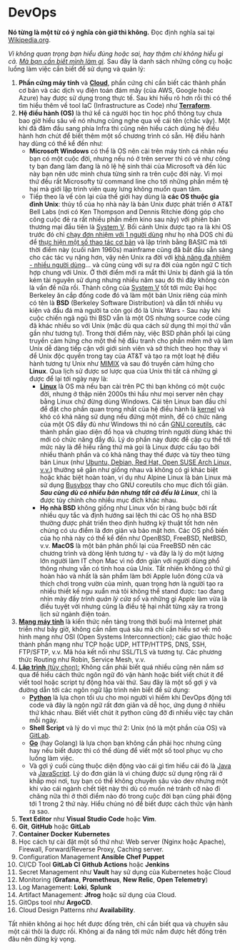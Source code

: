 # DevOps

**Nó từng là một từ có ý nghĩa còn giờ thì không.** Đọc định nghĩa sai tại [Wikipedia.org](https://en.wikipedia.org/wiki/DevOps).

_Vì không quan trọng bạn hiểu đúng hoặc sai, hay thậm chí không hiểu gì cả. <u>Mà bạn cần biết mình làm gì</u>._ Sau đây là danh sách những công cụ hoặc luồng làm việc cần biết để sử dụng và quản lý:

1. **Phần cứng máy tính** và [**Cloud**](/cloud/index.md), phần cứng chỉ cần biết các thành phần cơ bản và các dịch vụ điện toán đám mây (của AWS, Google hoặc Azure) hay được sử dụng trong thực tế. Sau khi hiểu rõ hơn rồi thì có thể tìm hiểu thêm về tool IaC (Infrastructure as Code) như [**Terraform**](/terraform/index.md).
2. **Hệ điều hành (OS)** là thứ kể cả người học tin học phổ thông tuy chưa bao giờ hiểu sâu về nó nhưng cũng nghe qua về cái tên (chắc vậy). Một khi đã đâm đầu sang phía Infra thì cũng nên hiểu cách dùng hệ điều hành hơn chút để biết thêm một số chương trình có sẵn. Hệ điều hành hay dùng có thể kể đến như:
   - **Microsoft Windows** có thể là OS nên cài trên máy tính cá nhân nếu bạn có một cuộc đời, nhưng nếu nó ở trên server thì có vẻ như công ty bạn đang làm đang là nô lệ hệ sinh thái của Microsoft và đến lúc này bạn nên ước mình chưa từng sinh ra trên cuộc đời này. Vì mọi thứ đều rất Microsofty từ command line cho tới những phần mềm tệ hại mà giới lập trình viên quay lưng không muốn quan tâm.
   - Tiếp theo là vế còn lại của thế giới hay dùng là **các OS thuộc gia đình Unix**: thủy tổ của họ nhà này là bản Unix được phát triển ở AT&T Bell Labs (nơi có Ken Thompson and Dennis Ritchie đóng góp cho công cuộc đẻ ra rất nhiều phần mềm kino sau này) với phiên bản thương mại đầu tiên là <u>System V</u>. Bối cảnh Unix được tạo ra là khi OS trước đó chỉ <u>chạy đơn nhiệm với 1 người dùng</u> như họ nhà DOS chỉ đủ để <u>thực hiện một số thao tác cơ bản</u> và lập trình bằng BASIC mà tới thời điểm này (cuối năm 1960s) mainframe cũng đã bắt đầu sẵn sàng cho các tác vụ nặng hơn, vậy nên Unix ra đời với <u>khả năng đa nhiệm - nhiều người dùng</u>... và cũng cùng với sự ra đời của ngôn ngữ C tích hợp chung với Unix. Ở thời điểm mới ra mắt thì Unix bị đánh giá là tốn kém tài nguyên sử dụng nhưng nhiều năm sau đó thì đây không còn là vấn đề nữa rồi. Thành công của <u>System V</u> tốt tới mức Đại học Berkeley ăn cắp đống code đó và làm một bản Unix riêng của mình có tên là **BSD** (Berkeley Software Distribution) và dẫn tới nhiều vụ kiện và đấu đá mà người ta còn gọi đó là Unix Wars - Sau này khi cuộc chiến ngã ngũ thì BSD vẫn là một OS nhưng source code cũng đã khác nhiều so với Unix (mặc dù qua cách sử dụng thì mọi thứ vẫn gần như tương tự). Trong thời điểm này, việc BSD phân phối lại cũng truyền cảm hứng cho một thế hệ đấu tranh cho phần mềm mở và làm Unix dễ dàng tiếp cận với giới sinh viên và sở thích theo học thay vì để Unix độc quyền trong tay của AT&T và tạo ra một loạt hệ điều hành tương tự Unix như <u>MIMIX</u> và sau đó truyền cảm hứng cho **Linux**. Qua lịch sử được sơ lược qua của Unix thì tất cả những gì được để lại tới ngày nay là:
     - [**Linux**](/linux/index.md) là OS mà nếu bạn cài trên PC thì bạn không có một cuộc đời, nhưng ở thập niên 2000s thì hầu như mọi server nên chạy bằng Linux chứ đừng dùng Windows. Cái tên Linux ban đầu chỉ để đặt cho phần quan trọng nhất của hệ điều hành là <u>kernel</u> và khó có khả năng sử dụng nếu đứng một mình, để có chức năng của một OS đầy đủ như Windows thì nó cần <u>GNU coreutils</u>, các thành phần giao diện đồ họa và chương trình người dùng khác thì mới có chức năng đầy đủ. Lý do phần này được đề cập cụ thể tới mức này là để hiểu rằng thứ mà gọi là Linux được cấu tạo bởi nhiều thành phần và có khả năng thay thế được và tùy theo từng bản Linux (như <u>Ubuntu, Debian, Red Hat, Open SUSE Arch Linux, v.v.</u>) thường sẽ gần như giống nhau và không có gì khác biệt hoặc khác biệt hoàn toàn, ví dụ như Alpine Linux là bản Linux mà sử dụng <u>Busybox</u> thay cho GNU coreutils cho mục đích tối giản. **_Sau cùng dù có nhiều bản nhưng tất cả đều là Linux_**, chỉ là được tùy chỉnh cho nhiều mục đích khác nhau.
     - **Họ nhà BSD** không giống như Linux vốn bị ràng buộc bởi rất nhiều quy tắc và định hướng sai lệch thì các OS họ nhà BSD thường được phát triển theo định hướng kỹ thuật tốt hơn nên chúng có ưu điểm là đơn giản và bảo mật hơn. Các OS phổ biến của họ nhà này có thể kể đến như OpenBSD, FreeBSD, NetBSD, v.v. **MacOS** là một bản phân phối lại của FreeBSD nên các chương trình và dòng lệnh tương tự - và đây là lý do một lượng lớn người làm IT chọn Mac vì nó đơn giản với người dùng phổ thông nhưng vẫn có tinh hoa của Unix. Tất nhiên không có thứ gì hoàn hảo và nhất là sản phẩm làm bởi Apple luôn đóng cửa và thích chơi trong vườn của mình, quan trọng hơn là người tạo ra nhiều thiết kế ngu xuẩn mà tôi không thể stand được: tao đang nhìn mày đấy _trình quản lý cửa sổ_ và những gì Apple làm vừa là điều tuyệt vời nhưng cũng là điều tệ hại nhất từng xảy ra trong lịch sử ngành điện toán.
3. [**Mạng máy tính**](/network/index.md) là kiến thức nền tảng trong thời buổi mà Internet phát triển như bây giờ, không cần nắm quá sâu mà chỉ cần hiểu sơ về: mô hình mạng như OSI (Open Systems Interconnection); các giao thức hoặc thành phần mạng như TCP hoặc UDP, HTTP/HTTPS, DNS, SSH, FTP/SFTP, v.v. Mã hóa kết nối như SSL/TLS và tương tự. Các phương thức Routing như Robin, Service Mesh, v.v.
4. [**Lập trình** (tùy chọn):](/programming/index.md) Không cần phải biết quá nhiều cũng nên nắm sơ qua để hiểu cách thức ngôn ngữ đó vận hành hoặc biết viết chút ít để viết tool hoặc script tự động hóa vài thứ. Sau đây là một số gợi ý và đường dẫn tới các ngôn ngữ lập trình nên biết để sử dụng:
   - [**Python**](/programming/python.md) là lựa chọn tối ưu cho mọi người vì hiếm khi DevOps động tới code và đây là ngôn ngữ rất đơn giản và dễ học, ứng dụng ở nhiều thứ khác nhau. Biết viết chút ít python cũng đỡ đi nhiều việc tay chân mỗi ngày.
   - **Shell Script** và lý do vì mục thứ 2: Unix (nó là một phần của OS) và [GitLab](/git/gitlab.md).
   - [**Go**](/programming/go.md) (hay Golang) là lựa chọn bạn không cần phải học nhưng cũng hay nếu biết được thì có thể dùng để viết một số tool phục vụ cho luồng làm việc.
   - Và gợi ý cuối cùng thuộc diện động vào cái gì tìm hiểu cái đó là [Java](/programming/java.md) và [JavaScript](/programming/javascript.md). Lý do đơn giản là vì chúng được sử dụng rộng rãi ở khắp mọi nơi, tuy bạn có thể không chuyên sâu vào dev nhưng một khi vào cái ngành chết tiệt này thì dù có muốn né tránh cỡ nào đi chăng nữa thì ở thời điểm nào đó trong cuộc đời bạn cũng phải động tới 1 trong 2 thứ này. Hiểu chúng nó để biết được cách thức vận hành ra sao.
5. **Text Editor** như **Visual Studio Code** hoặc **Vim**.
6. **Git**, **GitHub** hoặc **GitLab**
7. **Container** **Docker** **Kubernetes**
8. Học cách tự cài đặt một số thứ như: Web server (Nginx hoặc Apache), Firewall, Forward/Reverse Proxy, Caching server.
9. Configuration Management **Ansible** **Chef** **Puppet**
10. CI/CD Tool **GitLab CI** **Github Actions** hoặc **Jenkins**
11. Secret Management như **Vault** hay sử dụng của Kubernetes hoặc Cloud
12. Monitoring (**Grafana**, **Prometheus**, **New Relic**, **Open Telemetry**)
13. Log Management: **Loki**, **Splunk**
14. Artifact Management: **Jfrog** hoặc sử dụng của Cloud.
15. GitOps tool như **ArgoCD**.
16. Cloud Design Patterns như **Availability**.

Tất nhiên không ai học hết được đống trên, chỉ cần biết qua và chuyên sâu một cái thôi là được rồi. Không ai đa năng tới mức nắm được hết đống trên đâu nên đừng kỳ vọng.
